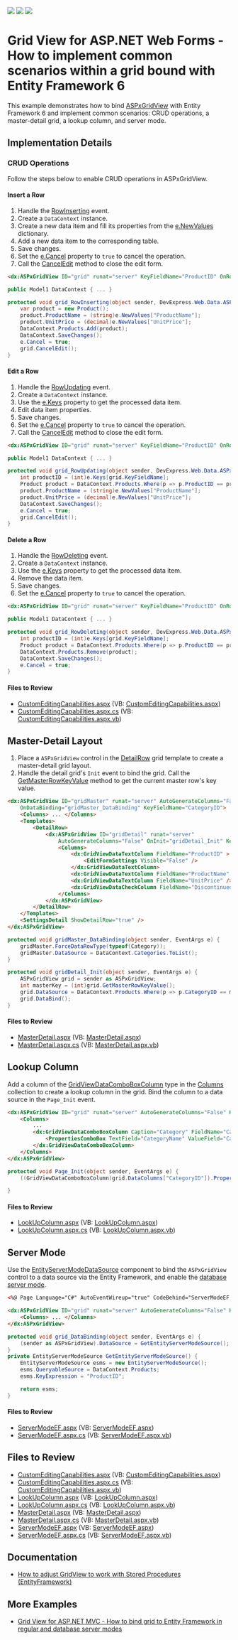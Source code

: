 <!-- default badges list -->
![](https://img.shields.io/endpoint?url=https://codecentral.devexpress.com/api/v1/VersionRange/128541074/20.2.3%2B)
[![](https://img.shields.io/badge/Open_in_DevExpress_Support_Center-FF7200?style=flat-square&logo=DevExpress&logoColor=white)](https://supportcenter.devexpress.com/ticket/details/E3251)
[![](https://img.shields.io/badge/📖_How_to_use_DevExpress_Examples-e9f6fc?style=flat-square)](https://docs.devexpress.com/GeneralInformation/403183)
<!-- default badges end -->

# Grid View for ASP.NET Web Forms - How to implement common scenarios within a grid bound with Entity Framework 6

This example demonstrates how to bind [ASPxGridView](https://docs.devexpress.com/AspNet/DevExpress.Web.ASPxGridView) with Entity Framework 6 and implement common scenarios: CRUD operations, a master-detail grid, a lookup column, and server mode. 

## Implementation Details

### CRUD Operations

Follow the steps below to enable CRUD operations in ASPxGridView.

#### Insert a Row

1. Handle the [RowInserting](https://docs.devexpress.com/AspNet/DevExpress.Web.ASPxGridView.RowInserting) event.
2. Create a `DataContext` instance.
3. Create a new data item and fill its properties from the [e.NewValues](https://docs.devexpress.com/AspNet/DevExpress.Web.Data.ASPxDataInsertingEventArgs.NewValues) dictionary.
4. Add a new data item to the corresponding table.
5. Save changes.
6. Set the [e.Cancel](https://learn.microsoft.com/en-us/dotnet/api/system.componentmodel.canceleventargs.cancel) property to `true` to cancel the operation.
7. Call the [CancelEdit](https://docs.devexpress.com/AspNet/DevExpress.Web.ASPxGridView.CancelEdit) method to close the edit form.  


```html
<dx:ASPxGridView ID="grid" runat="server" KeyFieldName="ProductID" OnRowInserting="grid_RowInserting" ...>
```
```csharp
public Model1 DataContext { ... }

protected void grid_RowInserting(object sender, DevExpress.Web.Data.ASPxDataInsertingEventArgs e) {
    var product = new Product();
    product.ProductName = (string)e.NewValues["ProductName"];
    product.UnitPrice = (decimal)e.NewValues["UnitPrice"];
    DataContext.Products.Add(product);
    DataContext.SaveChanges();
    e.Cancel = true;
    grid.CancelEdit();
}
```

#### Edit a Row

1. Handle the [RowUpdating](https://docs.devexpress.com/AspNet/DevExpress.Web.ASPxGridView.RowUpdating) event.
2. Create a `DataContext` instance.
3. Use the [e.Keys](https://docs.devexpress.com/AspNet/DevExpress.Web.Data.ASPxDataUpdatingEventArgs.Keys) property to get the processed data item. 
4. Edit data item properties.
5. Save changes.
6. Set the [e.Cancel](https://learn.microsoft.com/en-us/dotnet/api/system.componentmodel.canceleventargs.cancel) property to `true` to cancel the operation.
7. Call the [CancelEdit](https://docs.devexpress.com/AspNet/DevExpress.Web.ASPxGridView.CancelEdit) method to close the edit form.

```html
<dx:ASPxGridView ID="grid" runat="server" KeyFieldName="ProductID" OnRowUpdating="grid_RowUpdating" ...>
```
```csharp
public Model1 DataContext { ... }

protected void grid_RowUpdating(object sender, DevExpress.Web.Data.ASPxDataUpdatingEventArgs e) {
    int productID = (int)e.Keys[grid.KeyFieldName];
    Product product = DataContext.Products.Where(p => p.ProductID == productID).FirstOrDefault();
    product.ProductName = (string)e.NewValues["ProductName"];
    product.UnitPrice = (decimal)e.NewValues["UnitPrice"];
    DataContext.SaveChanges();
    e.Cancel = true;
    grid.CancelEdit();
}
```

#### Delete a Row

1. Handle the [RowDeleting](https://docs.devexpress.com/AspNet/DevExpress.Web.ASPxGridView.RowDeleting) event.
2. Create a `DataContext` instance.
3. Use the [e.Keys](https://docs.devexpress.com/AspNet/DevExpress.Web.Data.ASPxDataDeletingEventArgs.Keys) property to get the processed data item. 
4. Remove the data item.
5. Save changes.
6. Set the [e.Cancel](https://learn.microsoft.com/en-us/dotnet/api/system.componentmodel.canceleventargs.cancel) property to `true` to cancel the operation.

```html
<dx:ASPxGridView ID="grid" runat="server" KeyFieldName="ProductID" OnRowDeleting="grid_RowDeleting" ...>
```
```csharp
public Model1 DataContext { ... }

protected void grid_RowDeleting(object sender, DevExpress.Web.Data.ASPxDataDeletingEventArgs e) {
    int productID = (int)e.Keys[grid.KeyFieldName];
    Product product = DataContext.Products.Where(p => p.ProductID == productID).FirstOrDefault();
    DataContext.Products.Remove(product);
    DataContext.SaveChanges();
    e.Cancel = true;
}
```

#### Files to Review

* [CustomEditingCapabilities.aspx](./CS/GridEntityFramework/CustomEditingCapabilities.aspx) (VB: [CustomEditingCapabilities.aspx](./VB/GridEntityFramework/CustomEditingCapabilities.aspx))
* [CustomEditingCapabilities.aspx.cs](./CS/GridEntityFramework/CustomEditingCapabilities.aspx.cs) (VB: [CustomEditingCapabilities.aspx.vb](./VB/GridEntityFramework/CustomEditingCapabilities.aspx.vb))

## Master-Detail Layout

1. Place a `ASPxGridView` control in the [DetailRow](https://docs.devexpress.com/AspNet/DevExpress.Web.GridViewTemplates.DetailRow) grid template to create a master-detail grid layout.
2. Handle the detail grid's `Init` event to bind the grid. Call the [GetMasterRowKeyValue](https://docs.devexpress.com/AspNet/DevExpress.Web.ASPxGridView.GetMasterRowKeyValue) method to get the current master row's key value.

```html
<dx:ASPxGridView ID="gridMaster" runat="server" AutoGenerateColumns="False" 
    OnDataBinding="gridMaster_DataBinding" KeyFieldName="CategoryID">
    <Columns> ... </Columns>
    <Templates>
        <DetailRow>
            <dx:ASPxGridView ID="gridDetail" runat="server"
                AutoGenerateColumns="False" OnInit="gridDetail_Init" KeyFieldName="ProductID">
                <Columns>
                    <dx:GridViewDataTextColumn FieldName="ProductID" >
                        <EditFormSettings Visible="False" />
                    </dx:GridViewDataTextColumn>
                    <dx:GridViewDataTextColumn FieldName="ProductName" />
                    <dx:GridViewDataTextColumn FieldName="UnitPrice" />
                    <dx:GridViewDataCheckColumn FieldName="Discontinued" />
                </Columns>
            </dx:ASPxGridView>
        </DetailRow>
    </Templates>
    <SettingsDetail ShowDetailRow="true" />
</dx:ASPxGridView>
```

```csharp
protected void gridMaster_DataBinding(object sender, EventArgs e) {
    gridMaster.ForceDataRowType(typeof(Category));
    gridMaster.DataSource = DataContext.Categories.ToList();
}

protected void gridDetail_Init(object sender, EventArgs e) {
    ASPxGridView grid = sender as ASPxGridView;
    int masterKey = (int)grid.GetMasterRowKeyValue();
    grid.DataSource = DataContext.Products.Where(p => p.CategoryID == masterKey).ToList();
    grid.DataBind();
}
```

#### Files to Review

* [MasterDetail.aspx](./CS/GridEntityFramework/MasterDetail.aspx) (VB: [MasterDetail.aspx](./VB/GridEntityFramework/MasterDetail.aspx))
* [MasterDetail.aspx.cs](./CS/GridEntityFramework/MasterDetail.aspx.cs) (VB: [MasterDetail.aspx.vb](./VB/GridEntityFramework/MasterDetail.aspx.vb))

## Lookup Column
  
Add a column of the [GridViewDataComboBoxColumn](https://docs.devexpress.com/AspNet/DevExpress.Web.GridViewDataComboBoxColumn) type in the [Columns](https://docs.devexpress.com/AspNet/DevExpress.Web.ASPxGridView.Columns) collection to create a lookup column in the grid. Bind the column to a data source in the `Page_Init` event.
  
```html
<dx:ASPxGridView ID="grid" runat="server" AutoGenerateColumns="False" KeyFieldName="ProductID" ...>
    <Columns>
        ...
        <dx:GridViewDataComboBoxColumn Caption="Category" FieldName="CategoryID" >
            <PropertiesComboBox TextField="CategoryName" ValueField="CategoryID" ValueType="System.Int32" />
        </dx:GridViewDataComboBoxColumn>
    </Columns>
</dx:ASPxGridView>
```

```csharp
protected void Page_Init(object sender, EventArgs e) {
    ((GridViewDataComboBoxColumn)grid.DataColumns["CategoryID"]).PropertiesComboBox.DataSource = DataContext.Categories.ToList();

}
```

#### Files to Review

* [LookUpColumn.aspx](./CS/GridEntityFramework/LookUpColumn.aspx) (VB: [LookUpColumn.aspx](./VB/GridEntityFramework/LookUpColumn.aspx))
* [LookUpColumn.aspx.cs](./CS/GridEntityFramework/LookUpColumn.aspx.cs) (VB: [LookUpColumn.aspx.vb](./VB/GridEntityFramework/LookUpColumn.aspx.vb))

## Server Mode

Use the [EntityServerModeDataSource](https://docs.devexpress.com/AspNet/DevExpress.Data.Linq.EntityServerModeDataSource) component to bind the `ASPxGridView` control to a data source via the Entity Framework, and enable the [database server mode](https://docs.devexpress.com/AspNet/17292/components/grid-view/concepts/bind-to-data/binding-to-large-data-database-server-mode/data-binding-to-large-data-via-ef).

```html  
<%@ Page Language="C#" AutoEventWireup="true" CodeBehind="ServerModeEF.aspx.cs" Inherits="GridEntityFramework.ServerModeEF" %>

<dx:ASPxGridView ID="grid" runat="server" AutoGenerateColumns="False" KeyFieldName="ProductID" OnDataBinding="grid_DataBinding">
    <Columns> ... </Columns>
</dx:ASPxGridView>
```  

```csharp
protected void grid_DataBinding(object sender, EventArgs e) {
    (sender as ASPxGridView).DataSource = GetEntityServerModeSource();
}
private EntityServerModeSource GetEntityServerModeSource() {
    EntityServerModeSource esms = new EntityServerModeSource();
    esms.QueryableSource = DataContext.Products;
    esms.KeyExpression = "ProductID";

    return esms;
}
```

#### Files to Review

* [ServerModeEF.aspx](./CS/GridEntityFramework/ServerModeEF.aspx) (VB: [ServerModeEF.aspx](./VB/GridEntityFramework/ServerModeEF.aspx))
* [ServerModeEF.aspx.cs](./CS/GridEntityFramework/ServerModeEF.aspx.cs) (VB: [ServerModeEF.aspx.vb](./VB/GridEntityFramework/ServerModeEF.aspx.vb))
 
## Files to Review

* [CustomEditingCapabilities.aspx](./CS/GridEntityFramework/CustomEditingCapabilities.aspx) (VB: [CustomEditingCapabilities.aspx](./VB/GridEntityFramework/CustomEditingCapabilities.aspx))
* [CustomEditingCapabilities.aspx.cs](./CS/GridEntityFramework/CustomEditingCapabilities.aspx.cs) (VB: [CustomEditingCapabilities.aspx.vb](./VB/GridEntityFramework/CustomEditingCapabilities.aspx.vb))
* [LookUpColumn.aspx](./CS/GridEntityFramework/LookUpColumn.aspx) (VB: [LookUpColumn.aspx](./VB/GridEntityFramework/LookUpColumn.aspx))
* [LookUpColumn.aspx.cs](./CS/GridEntityFramework/LookUpColumn.aspx.cs) (VB: [LookUpColumn.aspx.vb](./VB/GridEntityFramework/LookUpColumn.aspx.vb))
* [MasterDetail.aspx](./CS/GridEntityFramework/MasterDetail.aspx) (VB: [MasterDetail.aspx](./VB/GridEntityFramework/MasterDetail.aspx))
* [MasterDetail.aspx.cs](./CS/GridEntityFramework/MasterDetail.aspx.cs) (VB: [MasterDetail.aspx.vb](./VB/GridEntityFramework/MasterDetail.aspx.vb))
* [ServerModeEF.aspx](./CS/GridEntityFramework/ServerModeEF.aspx) (VB: [ServerModeEF.aspx](./VB/GridEntityFramework/ServerModeEF.aspx))
* [ServerModeEF.aspx.cs](./CS/GridEntityFramework/ServerModeEF.aspx.cs) (VB: [ServerModeEF.aspx.vb](./VB/GridEntityFramework/ServerModeEF.aspx.vb))


## Documentation

* [How to adjust GridView to work with Stored Procedures (EntityFramework)](https://supportcenter.devexpress.com/ticket/details/k18520/how-to-adjust-gridview-to-work-with-stored-procedures-entityframework)  

## More Examples

* [Grid View for ASP.NET MVC - How to bind grid to Entity Framework in regular and database server modes](https://github.com/DevExpress-Examples/asp-net-mvc-grid-bind-to-entity-framework)
